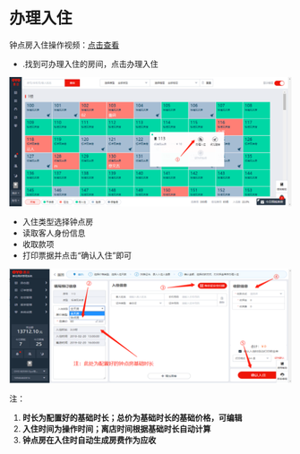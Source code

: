 # 办理入住

钟点房入住操作视频：[点击查看](http://crs-pms-vidio.oss-cn-beijing.aliyuncs.com/%E9%92%9F%E7%82%B9%E6%88%BF%E5%85%A5%E4%BD%8F.mp4)

* .找到可办理入住的房间，点击办理入住

![](../../.gitbook/assets/image%20%28818%29.png)

* 入住类型选择钟点房
* 读取客人身份信息
* 收取款项
* 打印票据并点击“确认入住”即可

![](../../.gitbook/assets/image%20%28298%29.png)

注：

1. **时长为配置好的基础时长；总价为基础时长的基础价格，可编辑**
2. **入住时间为操作时间；离店时间根据基础时长自动计算**
3. **钟点房在入住时自动生成房费作为应收**

